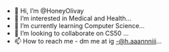 - 👋 Hi, I’m @HoneyOlivay
- 👀 I’m interested in Medical and Health...
- 🌱 I’m currently learning Computer Science...
- 💞️ I’m looking to collaborate on CS50 ...
- 📫 How to reach me - dm me at ig -@h.aaannniii...

<!---
HoneyOlivay/HoneyOlivay is a ✨ special ✨ repository because its `README.md` (this file) appears on your GitHub profile.
You can click the Preview link to take a look at your changes.
--->

